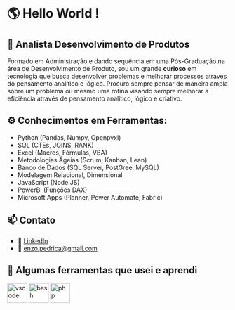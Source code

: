 # 🌎 Hello World !

## 🧠 Analista Desenvolvimento de Produtos
Formado em Administração e dando sequência em uma Pós-Graduação na área de Desenvolvimento de Produto, sou um grande **curioso** em tecnologia que busca desenvolver problemas e melhorar processos através do pensamento analítico e lógico. Procuro sempre pensar de maneira ampla sobre um problema ou mesmo uma rotina visando sempre melhorar a eficiência através de pensamento analítico, lógico e criativo.

## ⚙️ Conhecimentos em Ferramentas:
- Python (Pandas, Numpy, Openpyxl)
- SQL (CTEs, JOINS, RANK)
- Excel (Macros, Fórmulas, VBA)
- Metodologias Ágeias (Scrum, Kanban, Lean)
- Banco de Dados (SQL Server, PostGree, MySQL)
- Modelagem Relacional, Dimensional
- JavaScript (Node.JS)
- PowerBI (Funções DAX)
- Microsoft Apps (Planner, Power Automate, Fabric)

## 📫 Contato
- 💼 [LinkedIn](https://www.linkedin.com/in/enzo-koyano-pedriça/)
- 📧 enzo.pedrica@gmail.com

<h2> 🚀  Algumas ferramentas que usei e aprendi</h2> 
<p align="left"> 
<img src=" https://cdn.jsdelivr.net/gh/devicons/devicon/icons/vscode/vscode-original.svg " alt="vscode" width="45" height="45"/> 
<img src=" https://cdn.jsdelivr.net/gh/devicons/devicon/icons/bash/bash-original.svg " alt="bash" width="45" height="45"/> 
<img src=" https://cdn.jsdelivr.net/gh/devicons/devicon/icons/php/php-original.svg " alt="php" width="45" height="45"/> 
</p>
